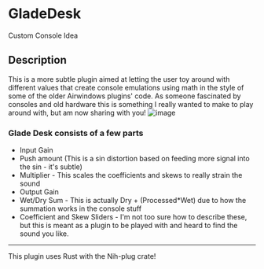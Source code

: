 # GladeDesk
Custom Console Idea

## Description
This is a more subtle plugin aimed at letting the user toy around with different values that create console emulations using math in the style of some of the older Airwindows plugins' code.
As someone fascinated by consoles and old hardware this is something I really wanted to make to play around with, but am now sharing with you!
![image](https://github.com/ardura/GladeDesk/assets/31751444/1cf154af-91d3-48a2-bdea-ebb963bebd05)


### Glade Desk consists of a few parts
- Input Gain
- Push amount (This is a sin distortion based on feeding more signal into the sin - it's subtle)
- Multiplier - This scales the coefficients and skews to really strain the sound
- Output Gain
- Wet/Dry Sum - This is actually Dry + (Processed*Wet) due to how the summation works in the console stuff
- Coefficient and Skew Sliders - I'm not too sure how to describe these, but this is meant as a plugin to be played with and heard to find the sound you like.

---
This plugin uses Rust with the Nih-plug crate!
